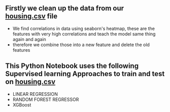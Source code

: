 ## Firstly we clean up the data from our [housing.csv](https://github.com/rituraj-navindgikar/ML/blob/main/housing.csv) file 
- We find correlations in data using seaborn's heatmap, these are the features with very high correlations and teach the model same thing again and again
- therefore we combine those into a new feature and delete the old features

## This Python Notebook uses the following Supervised learning Approaches to train and test on [housing.csv](https://github.com/rituraj-navindgikar/ML/blob/main/housing.csv)
- LINEAR REGRESSION 
- RANDOM FOREST REGRESSOR
- XGBoost
